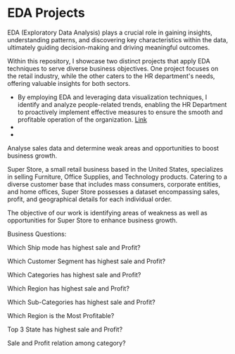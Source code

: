 # EDA Projects

EDA (Exploratory Data Analysis) plays a crucial role in gaining insights, understanding patterns, and discovering key characteristics within the data, ultimately guiding decision-making and driving meaningful outcomes.

Within this repository, I showcase two distinct projects that apply EDA techniques to serve diverse business objectives. One project focuses on the retail industry, while the other caters to the HR department's needs, offering valuable insights for both sectors.

* By employing EDA and leveraging data visualization techniques, I identify and analyze people-related trends, enabling the HR Department to proactively implement effective measures to ensure the smooth and profitable operation of the organization. [Link]()
* 
* 

Analyse sales data and determine weak areas and opportunities to boost business growth.


Super Store, a small retail business based in the United States, specializes in selling Furniture, Office Supplies, and Technology products. Catering to a diverse customer base that includes mass consumers, corporate entities, and home offices, Super Store possesses a dataset encompassing sales, profit, and geographical details for each individual order.

The objective of our work is identifying areas of weakness as well as opportunities for Super Store to enhance business growth.

Business Questions:

Which Ship mode has highest sale and Profit?

Which Customer Segment has highest sale and Profit?

Which Categories has highest sale and Profit?

Which Region has highest sale and Profit?

Which Sub-Categories has highest sale and Profit?

Which Region is the Most Profitable?

Top 3 State has highest sale and Profit?

Sale and Profit relation among category?
